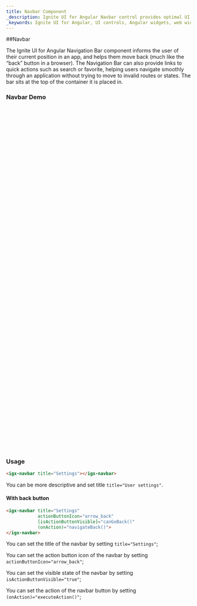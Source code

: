 ```yaml
---
title: Navbar Component
_description: Ignite UI for Angular Navbar control provides optimal UI experience with seamless integration to allow users to move within an application smoothly.
_keywords: Ignite UI for Angular, UI controls, Angular widgets, web widgets, UI widgets, Angular, Native Angular Components Suite, Native Angular Controls, Native Angular Components Library, Angular NavBar component, Angular Navbar control
---
```


##Navbar
<p class="highlight">The Ignite UI for Angular Navigation Bar component informs the user of their current position in an app, and helps them move back (much like the “back” button in a browser). The Navigation Bar can also provide links to quick actions such as search or favorite, helping users navigate smoothly through an application without trying to move to invalid routes or states. The bar sits at the top of the container it is placed in.</p>
<div class="divider"></div>

### Navbar Demo
<div class="sample-container" style="height: 930px">
    <iframe frameborder="0" seamless width="100%" height="100%" src="https://{environment:demosBaseUrl}/navbar"></iframe>
</div>
<div class="divider--half"></div>

### Usage
```html
<igx-navbar title="Settings"></igx-navbar>
```

You can be more descriptive and set title `title="User settings"`.

#### With back button
<div class="divider--half"></div>

```html
<igx-navbar title="Settings"
            actionButtonIcon="arrow_back"
            [isActionButtonVisible]="canGoBack()"
            (onAction)="navigateBack()">
</igx-navbar>
```

You can set the title of the navbar by setting `title="Settings"`;

You can set the action button icon of the navbar by setting `actionButtonIcon="arrow_back"`;

You can set the visible state of the navbar by setting `isActionButtonVisible="true"`;

You can set the action of the navbar button by setting `(onAction)="executeAction()"`;
<div class="divider--half"></div>
